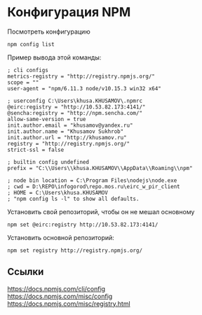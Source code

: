 Конфигурация NPM
================

Посмотреть конфигурацию

```
npm config list
```

Пример вывода этой команды:

```
; cli configs
metrics-registry = "http://registry.npmjs.org/"
scope = ""
user-agent = "npm/6.11.3 node/v10.15.3 win32 x64"

; userconfig C:\Users\khusa.KHUSAMOV\.npmrc
@eirc:registry = "http://10.53.82.173:4141/"
@sencha:registry = "http://npm.sencha.com/"
allow-same-version = true
init.author.email = "khusamov@yandex.ru"
init.author.name = "Khusamov Sukhrob"
init.author.url = "http://khusamov.ru"
registry = "http://registry.npmjs.org/"
strict-ssl = false

; builtin config undefined
prefix = "C:\\Users\\khusa.KHUSAMOV\\AppData\\Roaming\\npm"

; node bin location = C:\Program Files\nodejs\node.exe
; cwd = D:\REPO\infogorod\repo.mos.ru\eirc_w_pir_client
; HOME = C:\Users\khusa.KHUSAMOV
; "npm config ls -l" to show all defaults.
```

Установить свой репозиторий, чтобы он не мешал основному

```
npm set @eirc:registry http://10.53.82.173:4141/
```

Установить основной репозиторий:

```
npm set registry http://registry.npmjs.org/
```

Ссылки
------

https://docs.npmjs.com/cli/config  
https://docs.npmjs.com/misc/config  
https://docs.npmjs.com/misc/registry.html  
